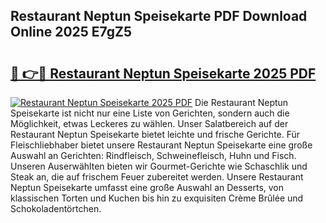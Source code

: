 ## Restaurant Neptun Speisekarte PDF Download Online 2025 E7gZ5

# <h2><a href="http://gcbctqc.nevu.top/?p=Restaurant+Neptun+Speisekarte">🔗 👉🔴 Restaurant Neptun Speisekarte 2025 PDF</a></h2>

[![Restaurant Neptun Speisekarte 2025 PDF](https://i.imgur.com/dBaPXMq.png)](http://gcbctqc.nevu.top/?p=Restaurant+Neptun+Speisekarte)
Die Restaurant Neptun Speisekarte ist nicht nur eine Liste von Gerichten, sondern auch die Möglichkeit, etwas Leckeres zu wählen. Unser Salatbereich auf der Restaurant Neptun Speisekarte bietet leichte und frische Gerichte. Für Fleischliebhaber bietet unsere Restaurant Neptun Speisekarte eine große Auswahl an Gerichten: Rindfleisch, Schweinefleisch, Huhn und Fisch. Unseren Auserwählten bieten wir Gourmet-Gerichte wie Schaschlik und Steak an, die auf frischem Feuer zubereitet werden. Unsere Restaurant Neptun Speisekarte umfasst eine große Auswahl an Desserts, von klassischen Torten und Kuchen bis hin zu exquisiten Crème Brûlée und Schokoladentörtchen.
